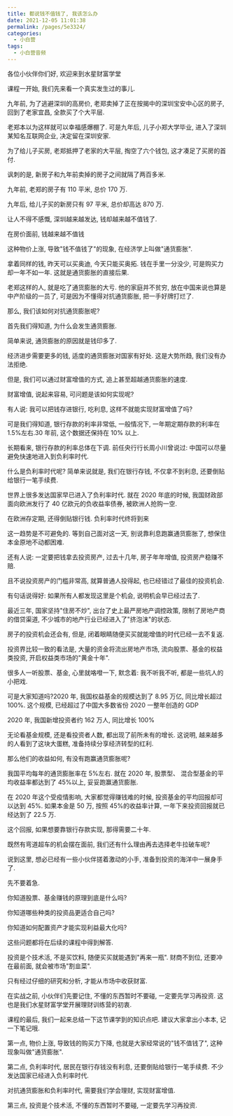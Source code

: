 ```yaml
---
title: 都说钱不值钱了, 我该怎么办
date: 2021-12-05 11:01:38
permalink: /pages/5e3324/
categories:
  - 小白营
tags:
  - 小白营音频
---
```


各位小伙伴你们好, 欢迎来到水星财富学堂

课程一开始, 我们先来看一个真实发生过的事儿.

九年前, 为了逃避深圳的高房价, 老郑卖掉了正在按揭中的深圳宝安中心区的房子, 回到了老家宜昌, 全款买了个大平层.

老郑本以为这样就可以幸福感爆棚了. 可是九年后, 儿子小郑大学毕业, 进入了深圳某知名互联网企业, 决定留在深圳安家.

为了给儿子买房, 老郑抵押了老家的大平层, 掏空了六个钱包, 这才凑足了买房的首付.

讽刺的是, 新房子和九年前卖掉的房子之间就隔了两百多米.

九年前, 老郑的房子有 110 平米, 总价 170 万.

九年后, 给儿子买的新房只有 97 平米, 总价却高达 870 万.

让人不得不感慨, 深圳越来越发达, 钱却越来越不值钱了.

在房价面前, 钱越来越不值钱

这种物价上涨, 导致"钱不值钱了"的现象, 在经济学上叫做"通货膨胀".

拿着同样的钱, 昨天可以买奥迪, 今天只能买奥拓. 钱在手里一分没少, 可是购买力却一年不如一年. 这就是通货膨胀的直接后果.

老郑这样的人, 就是吃了通货膨胀的大亏. 他的家庭并不贫穷, 放在中国来说也算是中产阶级的一员了, 可是因为不懂得对抗通货膨胀, 把一手好牌打烂了.

那么, 我们该如何对抗通货膨胀呢?

首先我们得知道, 为什么会发生通货膨胀.

简单来说, 通货膨胀的原因就是钱印多了.

经济进步需要更多的钱, 适度的通货膨胀对国家有好处. 这是大势所趋, 我们没有办法拒绝.

但是, 我们可以通过财富增值的方式, 追上甚至超越通货膨胀的速度.

财富增值, 说起来容易, 可问题是该如何实现呢?

有人说: 我可以把钱存进银行, 吃利息, 这样不就能实现财富增值了吗?

可是我们得知道, 银行存款的利率非常低, 一般情况下, 一年期定期存款的利率在 1.5%左右.30 年前, 这个数据还保持在 10% 以上.

长期看来, 银行存款的利率总体在下调. 前任央行行长周小川曾说过: 中国可以尽量避免快速地进入到负利率时代.

什么是负利率时代呢? 简单来说就是, 我们在银行存钱, 不仅拿不到利息, 还要倒贴给银行一笔手续费.

世界上很多发达国家早已进入了负利率时代. 就在 2020 年底的时候, 我国财政部面向欧洲发行了 40 亿欧元的负收益率债券, 被欧洲人抢购一空.

在欧洲存定期, 还得倒贴银行钱. 负利率时代终将到来

这一趋势是不可避免的. 等到自己面对这一天, 别说靠利息跑赢通货膨胀了, 想保住本金原地不动都困难.

还有人说: 一定要把钱拿去投资房产, 过去十几年, 房子年年增值, 投资房产稳赚不赔.

且不说投资房产的门槛非常高, 就算普通人投得起, 也已经错过了最佳的投资机会.

有句话说得好: 如果所有人都发现这里是个机会, 说明机会早已经过去了.

最近三年, 国家坚持"住房不炒", 出台了史上最严房地产调控政策, 限制了房地产商的借贷渠道, 不少城市的地产行业已经进入了"挤泡沫"的状态.

房子的投资机会还会有, 但是, 闭着眼睛随便买买就能增值的时代已经一去不复返.

投资界比较一致的看法是, 大量的资金将流出房地产市场, 流向股票、基金的权益类投资, 开启权益类市场的"黄金十年".

很多人一听股票、基金, 心里就咯噔一下, 默念着: 我不听我不听, 都是一些坑人的小把戏.

可是大家知道吗?2020 年, 我国权益基金的规模达到了 8.95 万亿, 同比增长超过 100%. 这个规模, 已经超过了中国大多数省份 2020 一整年创造的 GDP

2020 年, 我国新增投资者约 162 万人, 同比增长 100%

无论看基金规模, 还是看投资者人数, 都出现了前所未有的增长. 这说明, 越来越多的人看到了这块大蛋糕, 准备持续分享经济转型的红利.

那么他们的收益如何, 有没有跑赢通货膨胀呢?

我国平均每年的通货膨胀率在 5%左右. 就在 2020 年, 股票型、 混合型基金的平均收益率都达到了 45%以上, 妥妥跑赢通货膨胀.

在 2020 年这个受疫情影响, 大家都觉得赚钱难的时候, 投资基金的平均回报却可以达到 45%. 如果本金是 50 万, 按照 45%的收益率计算, 一年下来投资回报就已经达到了 22.5 万.

这个回报, 如果想要靠银行存款实现, 那得需要二十年.

既然有弯道超车的机会摆在面前, 我们还有什么理由再去选择老牛拉破车呢?

说到这里, 想必已经有一些小伙伴搓着激动的小手, 准备到投资的海洋中一展身手了.

先不要着急.

你知道股票、基金赚钱的原理到底是什么吗?

你知道哪些种类的投资品更适合自己吗?

你知道如何配置资产才能实现利益最大化吗?

这些问题都将在后续的课程中得到解答.

投资是个技术活, 不是买饮料, 随便买买就能遇到"再来一瓶". 财商不到位, 还要冲在最前面, 就会被市场"割韭菜".

只有经过仔细的研究和分析, 才能从市场中收获财富.

在实战之前, 小伙伴们先要记住, 不懂的东西暂时不要碰, 一定要先学习再投资. 这也是我们水星财富学堂开展理财训练营的初衷.

课程的最后, 我们一起来总结一下这节课学到的知识点吧. 建议大家拿出小本本, 记一下笔记哦.

第一点, 物价上涨, 导致钱的购买力下降, 也就是大家经常说的"钱不值钱了", 这种现象叫做"通货膨胀".

第二点, 负利率时代, 居民在银行存钱没有利息, 还要倒贴给银行一笔手续费. 不少发达国家已经进入负利率时代.

对抗通货膨胀和负利率时代, 需要我们学会理财, 实现财富增值.

第三点, 投资是个技术活, 不懂的东西暂时不要碰, 一定要先学习再投资.

